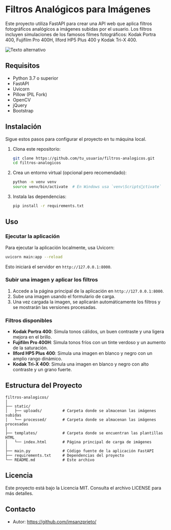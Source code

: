 # Filtros Analógicos para Imágenes

Este proyecto utiliza FastAPI para crear una API web que aplica filtros fotográficos analógicos a imágenes subidas por el usuario. Los filtros incluyen simulaciones de los famosos filmes fotográficos: Kodak Portra 400, Fujifilm Pro 400H, Ilford HP5 Plus 400 y Kodak Tri-X 400.

![Texto alternativo](pantallazo.jpg)

## Requisitos

- Python 3.7 o superior
- FastAPI
- Uvicorn
- Pillow (PIL Fork)
- OpenCV
- jQuery
- Bootstrap

## Instalación

Sigue estos pasos para configurar el proyecto en tu máquina local.

1. Clona este repositorio:

   ```bash
   git clone https://github.com/tu_usuario/filtros-analogicos.git
   cd filtros-analogicos
   ```

2. Crea un entorno virtual (opcional pero recomendado):

   ```bash
   python -m venv venv
   source venv/bin/activate  # En Windows usa `venv\Scriptsctivate`
   ```

3. Instala las dependencias:

   ```bash
   pip install -r requirements.txt
   ```

## Uso

### Ejecutar la aplicación

Para ejecutar la aplicación localmente, usa Uvicorn:

```bash
uvicorn main:app --reload
```

Esto iniciará el servidor en `http://127.0.0.1:8000`.

### Subir una imagen y aplicar los filtros

1. Accede a la página principal de la aplicación en `http://127.0.0.1:8000`.
2. Sube una imagen usando el formulario de carga.
3. Una vez cargada la imagen, se aplicarán automáticamente los filtros y se mostrarán las versiones procesadas.

### Filtros disponibles

- **Kodak Portra 400**: Simula tonos cálidos, un buen contraste y una ligera mejora en el brillo.
- **Fujifilm Pro 400H**: Simula tonos fríos con un tinte verdoso y un aumento de la saturación.
- **Ilford HP5 Plus 400**: Simula una imagen en blanco y negro con un amplio rango dinámico.
- **Kodak Tri-X 400**: Simula una imagen en blanco y negro con alto contraste y un grano fuerte.

## Estructura del Proyecto

```
filtros-analogicos/
│
├── static/
│   ├── uploads/         # Carpeta donde se almacenan las imágenes subidas
│   └── processed/       # Carpeta donde se almacenan las imágenes procesadas
│
├── templates/           # Carpeta donde se encuentran las plantillas HTML
│   └── index.html       # Página principal de carga de imágenes
│
├── main.py              # Código fuente de la aplicación FastAPI
├── requirements.txt     # Dependencias del proyecto
└── README.md            # Este archivo
```

## Licencia

Este proyecto está bajo la Licencia MIT. Consulta el archivo LICENSE para más detalles.

## Contacto

- Autor: https://github.com/jmsanzprieto/
